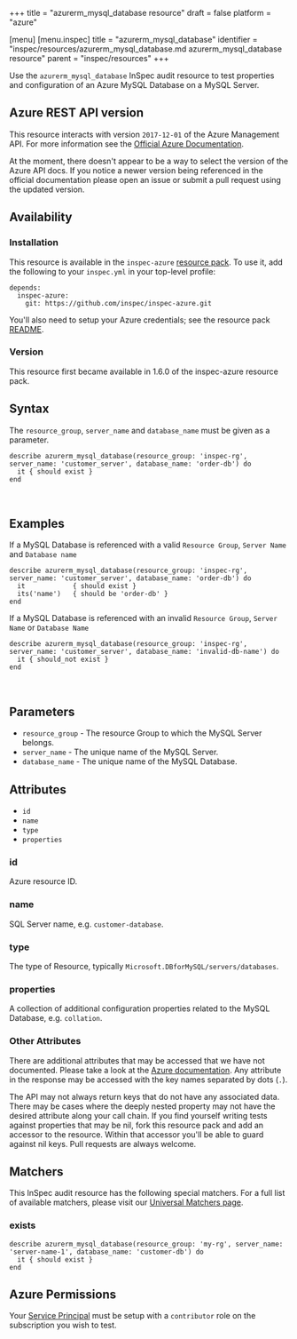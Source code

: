 +++
title = "azurerm_mysql_database resource"
draft = false
platform = "azure"

[menu]
  [menu.inspec]
    title = "azurerm_mysql_database"
    identifier = "inspec/resources/azurerm_mysql_database.md azurerm_mysql_database resource"
    parent = "inspec/resources"
+++


Use the `azurerm_mysql_database` InSpec audit resource to test properties and configuration of
an Azure MySQL Database on a MySQL Server.
<br />

## Azure REST API version

This resource interacts with version `2017-12-01` of the Azure Management API. For more
information see the [Official Azure Documentation](https://docs.microsoft.com/en-us/rest/api/mysql/databases/get).

At the moment, there doesn't appear to be a way to select the version of the
Azure API docs. If you notice a newer version being referenced in the official
documentation please open an issue or submit a pull request using the updated
version.

## Availability

### Installation

This resource is available in the `inspec-azure` [resource
pack](https://www.inspec.io/docs/reference/glossary/#resource-pack). To use it, add the
following to your `inspec.yml` in your top-level profile:

    depends:
      inspec-azure:
        git: https://github.com/inspec/inspec-azure.git

You'll also need to setup your Azure credentials; see the resource pack
[README](https://github.com/inspec/inspec-azure#inspec-for-azure).

### Version

This resource first became available in 1.6.0 of the inspec-azure resource pack.

## Syntax

The `resource_group`, `server_name` and `database_name` must be given as a parameter.

    describe azurerm_mysql_database(resource_group: 'inspec-rg', server_name: 'customer_server', database_name: 'order-db') do
      it { should exist }
    end

<br />

## Examples

If a MySQL Database is referenced with a valid `Resource Group`, `Server Name` and `Database name`

    describe azurerm_mysql_database(resource_group: 'inspec-rg', server_name: 'customer_server', database_name: 'order-db') do
      it            { should exist }
      its('name')   { should be 'order-db' }
    end

If a MySQL Database is referenced with an invalid `Resource Group`, `Server Name` or `Database Name`

    describe azurerm_mysql_database(resource_group: 'inspec-rg', server_name: 'customer_server', database_name: 'invalid-db-name') do
      it { should_not exist }
    end
<br />

## Parameters

  - `resource_group` - The resource Group to which the MySQL Server belongs.
  - `server_name` - The unique name of the MySQL Server.
  - `database_name` - The unique name of the MySQL Database.

## Attributes

- `id`
- `name`
- `type`
- `properties`

### id
Azure resource ID.

### name
SQL Server name, e.g. `customer-database`.


### type
The type of Resource, typically `Microsoft.DBforMySQL/servers/databases`.


### properties
A collection of additional configuration properties related to the MySQL Database, e.g. `collation`.

### Other Attributes

There are additional attributes that may be accessed that we have not
documented. Please take a look at the [Azure documentation](#-Azure-REST-API-version).
Any attribute in the response may be accessed with the key names separated by
dots (`.`).

The API may not always return keys that do not have any associated data. There
may be cases where the deeply nested property may not have the desired
attribute along your call chain. If you find yourself writing tests against
properties that may be nil, fork this resource pack and add an accessor to the
resource. Within that accessor you'll be able to guard against nil keys. Pull
requests are always welcome.

## Matchers

This InSpec audit resource has the following special matchers. For a full list of
available matchers, please visit our [Universal Matchers
page](https://www.inspec.io/docs/reference/matchers/).

### exists

    describe azurerm_mysql_database(resource_group: 'my-rg', server_name: 'server-name-1', database_name: 'customer-db') do
      it { should exist }
    end

## Azure Permissions

Your [Service
Principal](https://docs.microsoft.com/en-us/azure/azure-resource-manager/resource-group-create-service-principal-portal)
must be setup with a `contributor` role on the subscription you wish to test.
